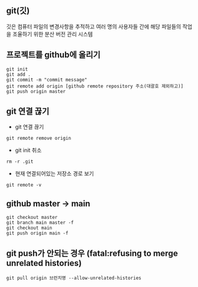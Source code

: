 ## git(깃)
  깃은 컴퓨터 파일의 변경사항을 추적하고 여러 명의 사용자들 간에 해당 파일들의 작업을 조율하기 위한 분산 버전 관리 시스템

## 프로젝트를 github에 올리기
```
git init
git add .
git commit -m "commit message"
git remote add origin [github remote repository 주소(대괄호 제외하고)]
git push origin master
```

## git 연결 끊기
- git 연결 끊기
```
git remote remove origin
```
- git init 취소
```
rm -r .git
```
- 현재 연결되어있는 저장소 경로 보기
```
git remote -v
```

## github master -> main
```
git checkout master
git branch main master -f
git checkout main
git push origin main -f
```  

## git push가 안되는 경우 (fatal:refusing to merge unrelated histories)
```
git pull origin 브런치명 --allow-unrelated-histories
```
